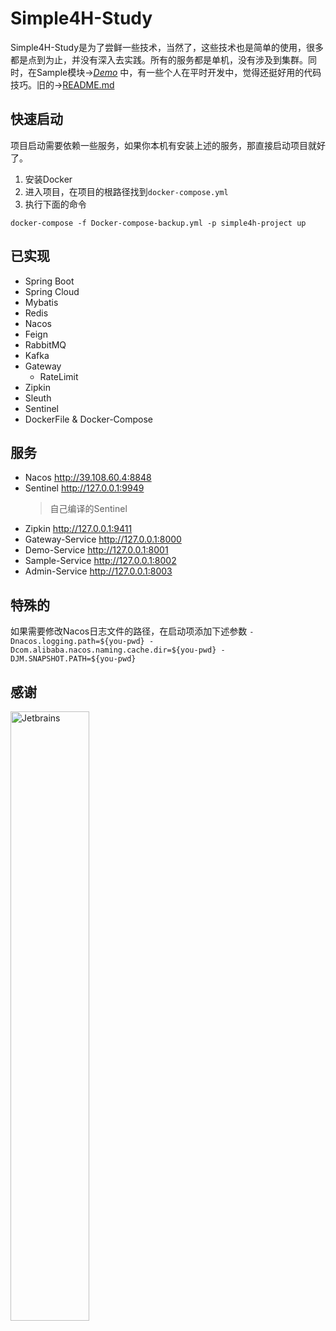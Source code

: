 # Simple4H-Study

Simple4H-Study是为了尝鲜一些技术，当然了，这些技术也是简单的使用，很多都是点到为止，并没有深入去实践。所有的服务都是单机，没有涉及到集群。同时，在Sample模块→[*Demo*](https://github.com/simplecxm/simple4h-study/blob/master/sample/src/main/java/com/simple4h/sample/demo/Demo1.java) 中，有一些个人在平时开发中，觉得还挺好用的代码技巧。旧的→[README.md](https://github.com/simplecxm/simple4h-study/blob/master/README_old.md)

## 快速启动

项目启动需要依赖一些服务，如果你本机有安装上述的服务，那直接启动项目就好了。

1. 安装Docker
2. 进入项目，在项目的根路径找到`docker-compose.yml`
3. 执行下面的命令

```docker
docker-compose -f Docker-compose-backup.yml -p simple4h-project up
```

## 已实现

- Spring Boot
- Spring Cloud
- Mybatis
- Redis
- Nacos
- Feign
- RabbitMQ
- Kafka
- Gateway
    - RateLimit
- Zipkin
- Sleuth
- Sentinel
- DockerFile & Docker-Compose

## 服务
- Nacos http://39.108.60.4:8848
- Sentinel http://127.0.0.1:9949
  > 自己编译的Sentinel
- Zipkin http://127.0.0.1:9411
- Gateway-Service http://127.0.0.1:8000
- Demo-Service http://127.0.0.1:8001
- Sample-Service http://127.0.0.1:8002
- Admin-Service http://127.0.0.1:8003

## 特殊的
如果需要修改Nacos日志文件的路径，在启动项添加下述参数
`-Dnacos.logging.path=${you-pwd} -Dcom.alibaba.nacos.naming.cache.dir=${you-pwd} -DJM.SNAPSHOT.PATH=${you-pwd}`
## 感谢
<img src="https://raw.githubusercontent.com/simplecxm/simple4h-study/master/img/jetbrains-variant.png" width="50%" alt="Jetbrains">